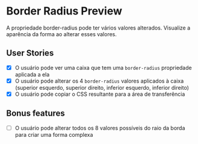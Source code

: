 # Border Radius Preview

A propriedade border-radius pode ter vários valores alterados. Visualize a aparência da forma ao alterar esses valores.

## User Stories

-   [x] O usuário pode ver uma caixa que tem uma `border-radius` propriedade aplicada a ela
-   [x] O usuário pode alterar os 4 `border-radius` valores aplicados à caixa (superior esquerdo, superior direito, inferior esquerdo, inferior direito)
-   [x] O usuário pode copiar o CSS resultante para a área de transferência

## Bonus features

-   [ ] O usuário pode alterar todos os 8 valores possíveis do raio da borda para criar uma forma complexa

